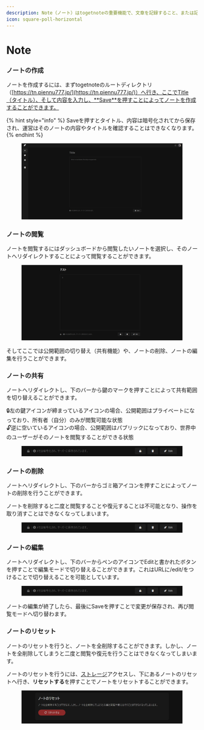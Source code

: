 ```yaml
---
description: Note（ノート）はtogetnoteの重要機能で、文章を記録すること、または記録したもののことを指します。
icon: square-poll-horizontal
---
```


# Note

### ノートの作成

ノートを作成するには、まずtogetnoteのルートディレクトリ（[https://tn.piennu777.jp/](https://tn.piennu777.jp/)）へ行き、ここでTitle（タイトル）、そして内容を入力し、**Save**を押すことによってノートを作成することができます。

{% hint style="info" %}
Saveを押すとタイトル、内容は暗号化されてから保存され、運営はそのノートの内容やタイトルを確認することはできなくなります。
{% endhint %}

<figure><img src="../../.gitbook/assets/screenshot.1728224246.jpg" alt=""><figcaption></figcaption></figure>

### ノートの閲覧

ノートを閲覧するにはダッシュボードから閲覧したいノートを選択し、そのノートへリダイレクトすることによって閲覧することができます。

<figure><img src="../../.gitbook/assets/screenshot.1728225696.jpg" alt=""><figcaption></figcaption></figure>

そしてここでは公開範囲の切り替え（共有機能）や、ノートの削除、ノートの編集を行うことができます。

### ノートの共有

ノートへリダイレクトし、下のバーから鍵のマークを押すことによって共有範囲を切り替えることができます。

🔒左の鍵アイコンが締まっているアイコンの場合、公開範囲はプライベートになっており、所有者（自分）のみが閲覧可能な状態\
🔓逆に空いているアイコンの場合、公開範囲はパブリックになっており、世界中のユーザーがそのノートを閲覧することができる状態

<figure><img src="../../.gitbook/assets/screenshot.1728225943.jpg" alt=""><figcaption></figcaption></figure>

### ノートの削除

ノートへリダイレクトし、下のバーからゴミ箱アイコンを押すことによってノートの削除を行うことができます。

ノートを削除すると二度と閲覧することや復元することは不可能となり、操作を取り消すことはできなくなってしまいます。

<figure><img src="../../.gitbook/assets/screenshot.1728225943.jpg" alt=""><figcaption></figcaption></figure>

### ノートの編集

ノートへリダイレクトし、下のバーからペンのアイコンでEditと書かれたボタンを押すことで編集モードで切り替えることができます。これはURLに/edit/をつけることで切り替えることを可能としています。

<figure><img src="../../.gitbook/assets/screenshot.1728225943.jpg" alt=""><figcaption></figcaption></figure>

ノートの編集が終了したら、最後にSaveを押すことで変更が保存され、再び閲覧モードへ切り替わます。

### ノートのリセット

ノートのリセットを行うと、ノートを全削除することができます。しかし、ノートを全削除してしまうと二度と閲覧や復元を行うことはできなくなってしまいます。

ノートのリセットを行うには、[ストレージ](https://tn.piennu777.jp/settings/storage/)アクセスし、下にあるノートのリセットへ行き、**リセットする**を押すことでノートをリセットすることができます。

<figure><img src="../../.gitbook/assets/screenshot.1728226470.jpg" alt=""><figcaption></figcaption></figure>
